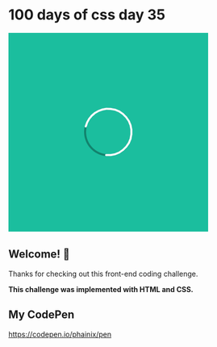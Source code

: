 # 100 days of css day 35

![Header/intro section ](../design/LoadingCircle.png)

## Welcome! 👋 

Thanks for checking out this front-end coding challenge. 

**This challenge was implemented with HTML and CSS.**

## My CodePen
https://codepen.io/phainix/pen
